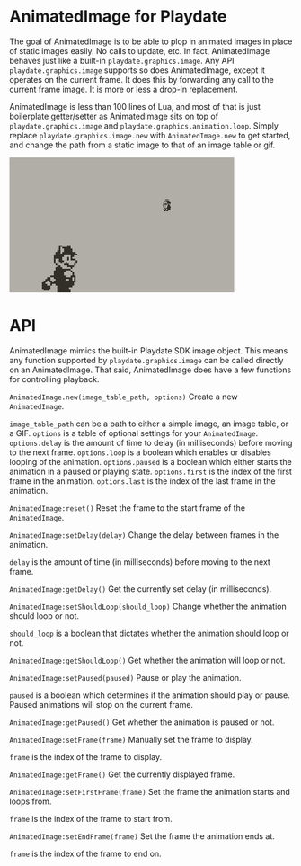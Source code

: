 # AnimatedImage for Playdate

The goal of AnimatedImage is to be able to plop in animated images in place of static images easily. No calls to update, etc. In fact, AnimatedImage behaves just like a built-in `playdate.graphics.image`. Any API `playdate.graphics.image` supports so does AnimatedImage, except it operates on the current frame. It does this by forwarding any call to the current frame image. It is more or less a drop-in replacement.

AnimatedImage is less than 100 lines of Lua, and most of that is just boilerplate getter/setter as AnimatedImage sits on top of `playdate.graphics.image` and `playdate.graphics.animation.loop`. Simply replace `playdate.graphics.image.new` with `AnimatedImage.new` to get started, and change the path from a static image to that of an image table or gif.

![Example Animation](/demo.gif?raw=true "Example Animation")

# API

AnimatedImage mimics the built-in Playdate SDK image object. This means any function supported by `playdate.graphics.image` can be called directly on an AnimatedImage. That said, AnimatedImage does have a few functions for controlling playback.

`AnimatedImage.new(image_table_path, options)`
Create a new `AnimatedImage`.

`image_table_path` can be a path to either a simple image, an image table, or a GIF.
`options` is a table of optional settings for your `AnimatedImage`.
`options.delay` is the amount of time to delay (in milliseconds) before moving to the next frame.
`options.loop` is a boolean which enables or disables looping of the animation.
`options.paused` is a boolean which either starts the animation in a paused or playing state.
`options.first` is the index of the first frame in the animation.
`options.last` is the index of the last frame in the animation.


`AnimatedImage:reset()`
Reset the frame to the start frame of the `AnimatedImage`.

`AnimatedImage:setDelay(delay)`
Change the delay between frames in the animation.

`delay` is the amount of time (in milliseconds) before moving to the next frame.

`AnimatedImage:getDelay()`
Get the currently set delay (in milliseconds).

`AnimatedImage:setShouldLoop(should_loop)`
Change whether the animation should loop or not.

`should_loop` is a boolean that dictates whether the animation should loop or not.

`AnimatedImage:getShouldLoop()`
Get whether the animation will loop or not.

`AnimatedImage:setPaused(paused)`
Pause or play the animation.

`paused` is a boolean which determines if the animation should play or pause. Paused animations will stop on the current frame.

`AnimatedImage:getPaused()`
Get whether the animation is paused or not.

`AnimatedImage:setFrame(frame)`
Manually set the frame to display.

`frame` is the index of the frame to display.

`AnimatedImage:getFrame()`
Get the currently displayed frame.

`AnimatedImage:setFirstFrame(frame)`
Set the frame the animation starts and loops from.

`frame` is the index of the frame to start from.

`AnimatedImage:setEndFrame(frame)`
Set the frame the animation ends at.

`frame` is the index of the frame to end on.

